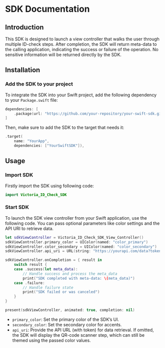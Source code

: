 # SDK Documentation

## Introduction
This SDK is designed to launch a view controller that walks the user through multiple ID-check steps. After completion, the SDK will return meta-data to the calling application, indicating the success or failure of the operation. No sensitive information will be returned directly by the SDK.

## Installation
### Add the SDK to your project
To integrate the SDK into your Swift project, add the following dependency to your `Package.swift` file:

```swift
dependencies: [
    .package(url: "https://github.com/your-repository/your-swift-sdk.git", from: "1.5.0")
]
```
Then, make sure to add the SDK to the target that needs it:
```swift
.target(
    name: "YourApp",
    dependencies: ["YourSwiftSDK"]),
```

## Usage
### Import SDK
Firstly import the SDK using following code:
```kotlin
import Victoria_ID_Check_SDK
```
### Start SDK
To launch the SDK view controller from your Swift application, use the following code. You can pass optional parameters like color settings and the API URI to retrieve data.
```swift
let sdkViewController = Victoria_ID_Check_SDK_View_Controller()
sdkViewController.primary_color = UIColor(named: "color_primary")
sdkViewController.color_secondary = UIColor(named: "color_secondary")
sdkViewController.api_uri = URL(string: "https://yourapi.com/data?token=your_token")

sdkViewController.onCompletion = { result in
    switch result {
    case .success(let meta_data):
        // Handle success and process the meta_data
        print("SDK completed with meta-data: \(meta_data)")
    case .failure:
        // Handle failure state
        print("SDK failed or was canceled")
    }
}

present(sdkViewController, animated: true, completion: nil)
```

- `primary_color`: Set the primary color of the SDK’s UI.
- `secondary_color`: Set the secondary color for accents.
- `api_uri`: Provide the API URL (with token) for data retrieval. If omitted, the SDK will display the QR-code scanner step, which can still be themed using the passed color values.
